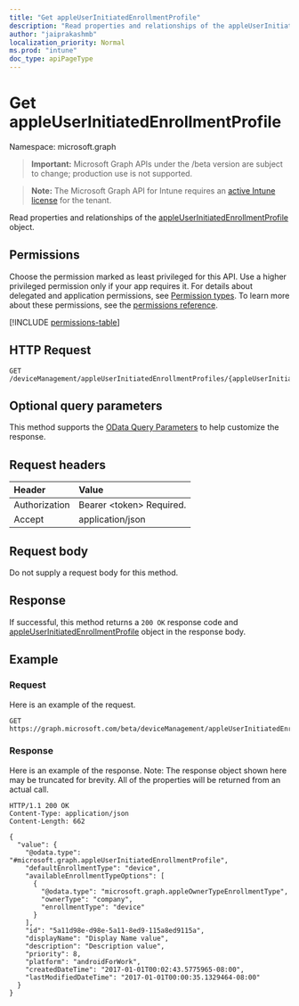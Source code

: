 ```yaml
---
title: "Get appleUserInitiatedEnrollmentProfile"
description: "Read properties and relationships of the appleUserInitiatedEnrollmentProfile object."
author: "jaiprakashmb"
localization_priority: Normal
ms.prod: "intune"
doc_type: apiPageType
---
```


# Get appleUserInitiatedEnrollmentProfile

Namespace: microsoft.graph

> **Important:** Microsoft Graph APIs under the /beta version are subject to change; production use is not supported.

> **Note:** The Microsoft Graph API for Intune requires an [active Intune license](https://go.microsoft.com/fwlink/?linkid=839381) for the tenant.

Read properties and relationships of the [appleUserInitiatedEnrollmentProfile](../resources/intune-enrollment-appleuserinitiatedenrollmentprofile.md) object.

## Permissions
Choose the permission marked as least privileged for this API. Use a higher privileged permission only if your app requires it. For details about delegated and application permissions, see [Permission types](/graph/permissions-overview#permission-types). To learn more about these permissions, see the [permissions reference](/graph/permissions-reference).

<!-- { "blockType": "permissions", "name": "intune_enrollment_appleuserinitiatedenrollmentprofile_get" } -->
[!INCLUDE [permissions-table](../includes/permissions/intune-enrollment-appleuserinitiatedenrollmentprofile-get-permissions.md)]

## HTTP Request
<!-- {
  "blockType": "ignored"
}
-->
``` http
GET /deviceManagement/appleUserInitiatedEnrollmentProfiles/{appleUserInitiatedEnrollmentProfileId}
```

## Optional query parameters
This method supports the [OData Query Parameters](/graph/query-parameters) to help customize the response.

## Request headers
|Header|Value|
|:---|:---|
|Authorization|Bearer &lt;token&gt; Required.|
|Accept|application/json|

## Request body
Do not supply a request body for this method.

## Response
If successful, this method returns a `200 OK` response code and [appleUserInitiatedEnrollmentProfile](../resources/intune-enrollment-appleuserinitiatedenrollmentprofile.md) object in the response body.

## Example

### Request
Here is an example of the request.
``` http
GET https://graph.microsoft.com/beta/deviceManagement/appleUserInitiatedEnrollmentProfiles/{appleUserInitiatedEnrollmentProfileId}
```

### Response
Here is an example of the response. Note: The response object shown here may be truncated for brevity. All of the properties will be returned from an actual call.
``` http
HTTP/1.1 200 OK
Content-Type: application/json
Content-Length: 662

{
  "value": {
    "@odata.type": "#microsoft.graph.appleUserInitiatedEnrollmentProfile",
    "defaultEnrollmentType": "device",
    "availableEnrollmentTypeOptions": [
      {
        "@odata.type": "microsoft.graph.appleOwnerTypeEnrollmentType",
        "ownerType": "company",
        "enrollmentType": "device"
      }
    ],
    "id": "5a11d98e-d98e-5a11-8ed9-115a8ed9115a",
    "displayName": "Display Name value",
    "description": "Description value",
    "priority": 8,
    "platform": "androidForWork",
    "createdDateTime": "2017-01-01T00:02:43.5775965-08:00",
    "lastModifiedDateTime": "2017-01-01T00:00:35.1329464-08:00"
  }
}
```
